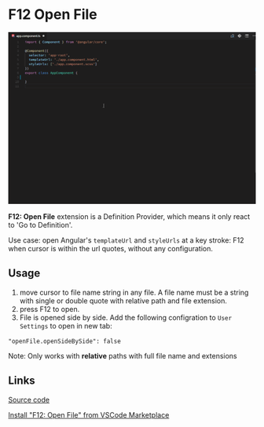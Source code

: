 # F12 Open File

![F12 Open File](./f12.gif)

**F12: Open File** extension is a Definition Provider, which means it only react to 'Go to Definition'.

Use case: open Angular's `templateUrl` and `styleUrls` at a key stroke: F12 when cursor is within the url quotes, without any configuration.

## Usage

1.  move cursor to file name string in any file. A file name must be a string with single or double quote with relative path and file extension.
2.  press F12 to open.
3.  File is opened side by side. Add the following configration to `User Settings` to open in new tab:

```
"openFile.openSideBySide": false
```

Note: Only works with **relative** paths with full file name and extensions

## Links

[Source code](https://github.com/rexebin/F12-Open-File)

[Install "F12: Open File" from VSCode Marketplace](https://marketplace.visualstudio.com/items?itemName=rexebin.f12-open-file)
